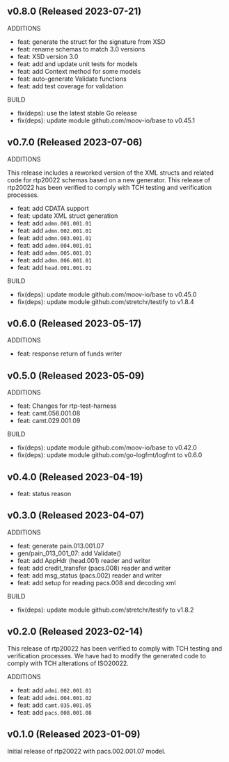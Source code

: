## v0.8.0 (Released 2023-07-21)

ADDITIONS

- feat: generate the struct for the signature from XSD
- feat: rename schemas to match 3.0 versions
- feat: XSD version 3.0
- feat: add and update unit tests for models
- feat: add Context method for some models
- feat: auto-generate Validate functions
- feat: add test coverage for validation

BUILD

- fix(deps): use the latest stable Go release
- fix(deps): update module github.com/moov-io/base to v0.45.1

## v0.7.0 (Released 2023-07-06)

ADDITIONS

This release includes a reworked version of the XML structs and related code for rtp20022 schemas based on a new generator. This release of rtp20022 has been verified to comply with TCH testing and verification processes.

- feat: add CDATA support
- feat: update XML struct generation
- feat: add `admn.001.001.01`
- feat: add `admn.002.001.01`
- feat: add `admn.003.001.01`
- feat: add `admn.004.001.01`
- feat: add `admn.005.001.01`
- feat: add `admn.006.001.01`
- feat: add `head.001.001.01`

BUILD

- fix(deps): update module github.com/moov-io/base to v0.45.0
- fix(deps): update module github.com/stretchr/testify to v1.8.4

## v0.6.0 (Released 2023-05-17)

ADDITIONS

- feat: response return of funds writer

## v0.5.0 (Released 2023-05-09)

ADDITIONS

- feat: Changes for rtp-test-harness
- feat: camt.056.001.08
- feat: camt.029.001.09

BUILD

- fix(deps): update module github.com/moov-io/base to v0.42.0
- fix(deps): update module github.com/go-logfmt/logfmt to v0.6.0

## v0.4.0 (Released 2023-04-19)

- feat: status reason

## v0.3.0 (Released 2023-04-07)

ADDITIONS

- feat: generate pain.013.001.07
- gen/pain_013_001_07: add Validate()
- feat: add AppHdr (head.001) reader and writer
- feat: add credit_transfer (pacs.008) reader and writer
- feat: add msg_status (pacs.002) reader and writer
- feat: add setup for reading pacs.008 and decoding xml

BUILD

- fix(deps): update module github.com/stretchr/testify to v1.8.2

## v0.2.0 (Released 2023-02-14)

This release of rtp20022 has been verified to comply with TCH testing and verification processes. We have had to modify the generated code to comply with TCH alterations of ISO20022.

ADDITIONS

- feat: add `admi.002.001.01`
- feat: add `admi.004.001.02`
- feat: add `camt.035.001.05`
- feat: add `pacs.008.001.08`

## v0.1.0 (Released 2023-01-09)

Initial release of rtp20022 with pacs.002.001.07 model.
